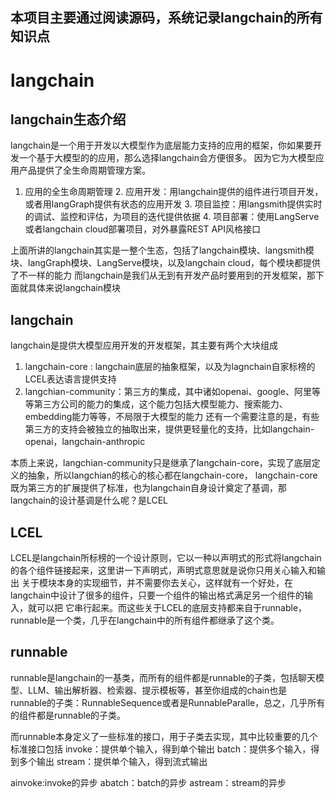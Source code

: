 
## 本项目主要通过阅读源码，系统记录langchain的所有知识点
# langchain
## langchain生态介绍
langchain是一个用于开发以大模型作为底层能力支持的应用的框架，你如果要开发一个基于大模型的的应用，那么选择langchain会方便很多。 因为它为大模型应用产品提供了全生命周期管理方案。
1. 应用的全生命周期管理
   2. 应用开发：用langchain提供的组件进行项目开发，或者用langGraph提供有状态的应用开发
   3. 项目监控：用langsmith提供实时的调试、监控和评估，为项目的迭代提供依据
   4. 项目部署：使用LangServe或者langchain cloud部署项目，对外暴露REST API风格接口

上面所讲的langchain其实是一整个生态，包括了langchain模块、langsmith模块、langGraph模块、LangServe模块，以及langchain cloud，每个模块都提供了不一样的能力
而langchain是我们从无到有开发产品时要用到的开发框架，那下面就具体来说langchain模块

## langchain
langchain是提供大模型应用开发的开发框架，其主要有两个大块组成
1. langchain-core : langchain底层的抽象框架，以及为lagnchain自家标榜的LCEL表达语言提供支持
2. langchian-community：第三方的集成，其中诸如openai、google、阿里等等第三方公司的能力的集成，这个能力包括大模型能力、搜索能力、embedding能力等等，不局限于大模型的能力
还有一个需要注意的是，有些第三方的支持会被独立的抽取出来，提供更轻量化的支持，比如langchain-openai，langchain-anthropic

本质上来说，langchian-community只是继承了langchain-core，实现了底层定义的抽象，所以langchian的核心的核心都在langchain-core，
langchain-core既为第三方的扩展提供了标准，也为langchain自身设计奠定了基调，那langchain的设计基调是什么呢？是LCEL

## LCEL
LCEL是langchain所标榜的一个设计原则，它以一种以声明式的形式将langchain的各个组件链接起来，这里讲一下声明式，声明式意思就是说你只用关心输入和输出
关于模块本身的实现细节，并不需要你去关心，这样就有一个好处，在langchain中设计了很多的组件，只要一个组件的输出格式满足另一个组件的输入，就可以把
它串行起来。而这些关于LCEL的底层支持都来自于runnable，runnable是一个类，几乎在langchain中的所有组件都继承了这个类。

## runnable
runnable是langchain的一基类，而所有的组件都是runnable的子类，包括聊天模型、LLM、输出解析器、检索器、提示模板等，甚至你组成的chain也是
runnable的子类：RunnableSequence或者是RunnableParalle，总之，几乎所有的组件都是runnable的子类。

而runnable本身定义了一些标准的接口，用于子类去实现，其中比较重要的几个标准接口包括
invoke：提供单个输入，得到单个输出
batch：提供多个输入，得到多个输出
stream：提供单个输入，得到流式输出

ainvoke:invoke的异步
abatch：batch的异步
astream：stream的异步